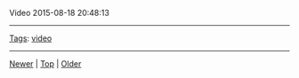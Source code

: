 <!--
title: Video 2015-08-18 20
date: 2020-06-28T14:51:45.072Z
tags: video
-->





Video 2015-08-18 20:48:13
<video controls="controls" autoplay="autoplay" src="https://vimeo.com/136606856" type="video/mp4" width="0" height="0"></video>

<!--BOTTOM-POST-NAVIGATION-->
---

[Tags](tags.md): [video](tag-video.md)

---

[Newer](126830838692.md) | [Top](index.md) | [Older](127862031617.md)